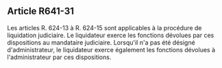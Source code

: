 Article R641-31
----
Les articles R. 624-13 à R. 624-15 sont applicables à la procédure de
liquidation judiciaire. Le liquidateur exerce les fonctions dévolues par ces
dispositions au mandataire judiciaire. Lorsqu'il n'a pas été désigné
d'administrateur, le liquidateur exerce également les fonctions dévolues à
l'administrateur par ces dispositions.
